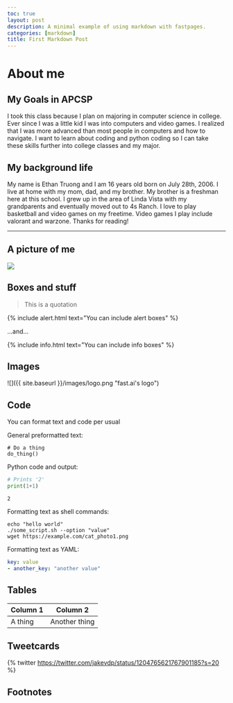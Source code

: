 ```yaml
---
toc: true
layout: post
description: A minimal example of using markdown with fastpages.
categories: [markdown]
title: First Markdown Post 
---
```

# About me

## My Goals in APCSP

I took this class because I plan on majoring in computer science in college.  Ever since I was a little kid I was into computers and video games.  I realized that I was more advanced than most people in computers and how to navigate.  I want to learn about coding and python coding so I can take these skills further into college classes and my major.

## My background life

My name is Ethan Truong and I am 16 years old born on July 28th, 2006.  I live at home with my mom, dad, and my brother.  My brother is a freshman here at this school.  I grew up in the area of Linda Vista with my grandparents and eventually moved out to 4s Ranch.  I love to play basketball and video games on my freetime.  Video games I play include valorant and warzone.  Thanks for reading!

---

## A picture of me
![]({{site.baseurl}}/images/pictureofme.png"https://ethan2806.github.io/apcsp.github.io)

## Boxes and stuff

> This is a quotation

{% include alert.html text="You can include alert boxes" %}

...and...

{% include info.html text="You can include info boxes" %}

## Images

![]({{ site.baseurl }}/images/logo.png "fast.ai's logo")

## Code

You can format text and code per usual 

General preformatted text:

    # Do a thing
    do_thing()

Python code and output:

```python
# Prints '2'
print(1+1)
```

    2

Formatting text as shell commands:

```shell
echo "hello world"
./some_script.sh --option "value"
wget https://example.com/cat_photo1.png
```

Formatting text as YAML:

```yaml
key: value
- another_key: "another value"
```


## Tables

| Column 1 | Column 2 |
|-|-|
| A thing | Another thing |


## Tweetcards

{% twitter https://twitter.com/jakevdp/status/1204765621767901185?s=20 %}


## Footnotes



[^1]: This is the footnote.

